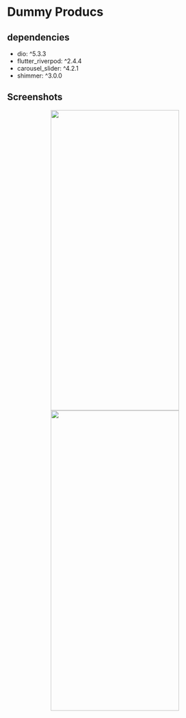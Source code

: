 # Dummy Producs

## dependencies
  - dio: ^5.3.3
  - flutter_riverpod: ^2.4.4
  - carousel_slider: ^4.2.1
  - shimmer: ^3.0.0

## Screenshots
<p align="center">
  <img src="https://github.com/priyaranjan12345/dummy_products/assets/47207977/cadda8c7-b97a-4aad-bacf-0a8d415ece12" width="300" height="700" hspace="10">
  <img src="https://github.com/priyaranjan12345/dummy_products/assets/47207977/41b8d677-2451-4630-872c-e2b5663a852e" width="300" height="700" hspace="10">
</p>


